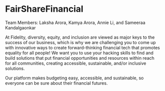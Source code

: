 # FairShareFinancial

Team Members: Laksha Arora, Kamya Arora, Annie Li, and Sameeraa Kandalgaonkar

At Fidelity, diversity, equity, and inclusion are viewed as major keys to the success of our business, 
which is why we are challenging you to come up with innovative ways to create forward-thinking financial tech that promotes equality for all people! 
We want you to use your hacking skills to find and build solutions that put financial opportunities and resources within reach for all communities,
creating accessible, sustainable, and/or inclusive solutions.

Our platform makes budgeting easy, accessible, and sustainable, so everyone can be sure about their financial futures. 
